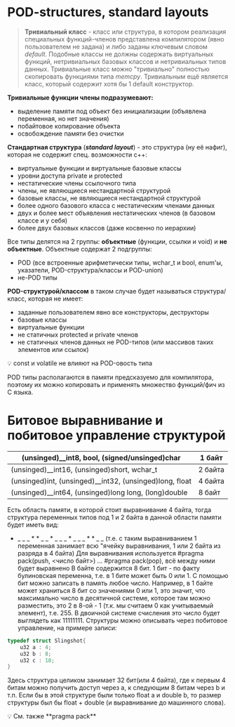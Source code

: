 # POD-structures, standard layouts

> **Тривиальный класс** - класс или структура, в котором реализация специальных функций-членов представлена компилятором (явно пользователем не задана) и либо заданы ключевым словом *default*. Подобные классы не
должны содержать виртуальных функций, нетривиальных базовых классов и нетривиальных типов данных. Тривиальные класс можно "тривиально" полностью скопировать функциями типа *memcpy*. Тривиальным ещё является класс, который содержит хотя бы 1 default конструктор.
> 

**Тривиальные функции члены подразумевают:**

- выделение памяти под объект без инициализации (объявлена переменная, но нет значения)
- побайтовое копирование объекта
- освобождение памяти без очистки

**Стандартная структура** (***standard layout***) - это структура (ну её нафиг), которая не содержит спец. возможности с++:

- виртуальные функции и виртуальные базовые классы
- уровни доступа private и protected
- нестатические члены ссылочного типа
- члены, не являющиеся нестандартной структурой
- базовые классы, не являющиеся нестандартной структурой
- более одного базового класса с нестатическим членами данных
- двух и более мест объявления нестатических членов (в базовом классе и у себя)
- более двух базовых классов (даже косвенно по иерархии)

Все типы делятся на 2 группы: **объектные** (функции, ссылки и void) и **не** **объектные**. Объектные содержат 2 подгруппы:

- POD (все встроенные арифметически типы, wchar_t и bool, enum'ы, указатели, POD-структура/классы  и POD-union)
- не-POD типы

**POD-структурой/классом** в таком случае будет называться структура/класс, которая не имеет: 

- заданные пользователем явно все конструкторы, деструкторы
- базовые классы
- виртуальные функции
- не статичных protected и private членов
- не статичных членов данных не POD-типов (или массивов таких элементов или ссылок)

<aside>
💡 const и volatile не влияют на POD-овость типа

</aside>

POD типы располагаются в памяти предсказуемо для компилятора, поэтому их можно копировать и применять множество функций/фич из С языка.

# Битовое выравнивание и побитовое управление структурой

| (unsinged)__int8, bool, (signed/unsinged)char | 1 байт |
| --- | --- |
| (unsinged)__int16, (unsinged)short, wchar_t | 2 байта |
| (unsinged)int, (unsinged)__int32, (unsinged)long, float | 4 байта |
| (unsinged)__int64, (unsinged)long long, (long)double | 8 байт |

Eсть область памяти, в которой стоит выравнивание 4 байта, тогда структура переменных типов под 1 и 2 байта в данной области памяти будет иметь вид:
* _ _ _ * * _ _ * _ _ _ * _ _ _ * * _ _ (т.е. с таким выравниванием 1 переменная занимает всю "ячейку выравнивания, 1 или 2 байта из разряда в 4 байта)
Для выравнивания используется #pragma pack(push, <число байт>) ... #pragma pack(pop), всё между ними будет выравнено
В байте содержится 8 бит. 1 бит - по факту булиновская переменна, т.е. в 1 бите может быть 0 или 1. С помощью бит можно записать в память любое число.
Например, в 1 байте может храниться 8 бит со значениями 0 или 1, это значит, что максимально число в десятичной системе, которое там можно разместить,
это 2 в 8-ой - 1 (т.к. мы считаем 0 как учитываемый элемент), т.е. 255. В двоичной системе счисления это число будет выглядеть как 11111111.
Структуры можно описывать через побитовое управление, на примере записи:

```cpp
typedef struct Slingshot{
	u32 a : 4;
	u32 b : 8;
	u32 c : 18;
}
```

Здесь структура целиком занимает 32 бит(или 4 байта), где к первым 4 битам можно получить доступ через а, к следующим 8 битам через b и т.п.
Если бы в этой структуре были только float a и double b, то размер структуры был бы float + double (и выравнивание до машинного слова).

<aside>
💡 См. также **pragma pack**

</aside>
